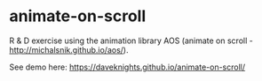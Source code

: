 # animate-on-scroll
R & D exercise using the animation library AOS (animate on scroll - http://michalsnik.github.io/aos/).

See demo here: https://daveknights.github.io/animate-on-scroll/
